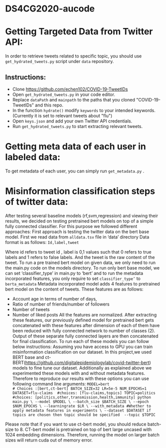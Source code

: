 # DS4CG2020-aucode


# Getting Targeted Data from Twitter API:
In order to retrieve tweets related to specific topic, you should use `get_hydrated_tweets.py` script under `data` repository. 
## Instructions:
- Clone  https://github.com/echen102/COVID-19-TweetIDs
- Open `get_hydrated_tweets.py` in your code editor. 
- Replace `dataPath` and `mainpath` to the paths that you cloned "COVID-19-TweetIDs" and this repo.
- In the function `hydrate()` modify `keywords` to your intended keywords. (Currently it is set to relevant tweets about "flu")
- Open `keys.json` and add your own Twitter API credentials. 
- Run `get_hydrated_tweets.py` to start extracting relevant tweets.  

# Getting meta data of each user in labeled data:
To get metadata of each user, you can simply run `get_metadata.py` . 

# Misinformation classification steps of twitter data:
After testing several baseline models (rf,svm,regression) and viewing their results, we decided on testing pretrained bert models on top of a simple fully connected classifier. For this purpose we followed different approaches:
First approach is testing the twitter data on the bert base model. 
First we read data from `alldata.tsv` file in ‘data’ directory
Data format is as follows:
`Id,label,tweet`

Where id refers to tweet id , label is 0,1 values such that 0 refers to true labels and 1 refers to false labels. And the tweet is the raw content of the tweet. 
To run a pre trained bert model on given data, we only need to run the main.py code on the models directory. 
To run only bert base model, we can set ‘classifier_type’ in main.py to ‘bert’ and to run the metadata incorporated features, you only require to set `classifier_type’` to `berta_metadata`
Metadata incorporated model adds 4 features to pretrained bert model on the content of tweets. These features are as follows: 
- Account age in terms of number of days, 
- Ratio of number of friends/number of followers
- Number of tweets
- Number of liked posts
All the features are normalized. 
After extracting these features, our previously defined model for pretrained bert gets concatenated with these features after dimension of each of them have been reduced with fully connected network to number of classes (2). 
Output of these separate fully connected layers are then concatenated for final classification. 
To run each of these models you can follow below instructions:
Assuming you have access to GPU you can train misinformation classification on our dataset. 
In this project,we used BERT base and ct-BERT(https://github.com/digitalepidemiologylab/covid-twitter-bert) models to fine tune our dataset. Additionally as explained above we experimented these models with and without metadata features. Therefore to reproduce our results with these options you can use following command line arguments: 
`MODEL=bert                                  # Choices :[bert,ct-bert]
BATCH_SIZE=32
LR=5e-5
NUM_EPOCHS=1
DATASET=flu-claims  #choices: [flu-claims,topics]
TOPIC=politics #choices: [politics,other,transmission,health,immunity]
python main.py \
  --model $MODEL \
  --batch_size $BATCH_SIZE \
  --epoch $NUM_EPOCHS \
  --learningrate $LR \
  --with_metadata #Whether to apply metadata features in experiments \
  --dataset $DATASET if topics are chosen then topic should be specified 
  --topic $TOPIC`
  
Please note that if you want to use ct-bert model, you should reduce batch-size to 8. CT-bert model is pretrained on top of bert large uncased with 1024 embedding dimensions. Therefore, running the model on larger batch sizes will return cuda out of memory error.
